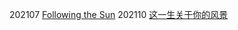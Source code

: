 
202107 [Following the Sun][1]
202110 [这一生关于你的风景][2]

[1]:	https://music.apple.com/cn/album/following-the-sun/1529458239?i=1529458243 "Following the Sun"
[2]:	./lyrics/%E8%BF%99%E4%B8%80%E7%94%9F%E5%85%B3%E4%BA%8E%E4%BD%A0%E7%9A%84%E9%A3%8E%E6%99%AF.md "这一生关于你的风景"